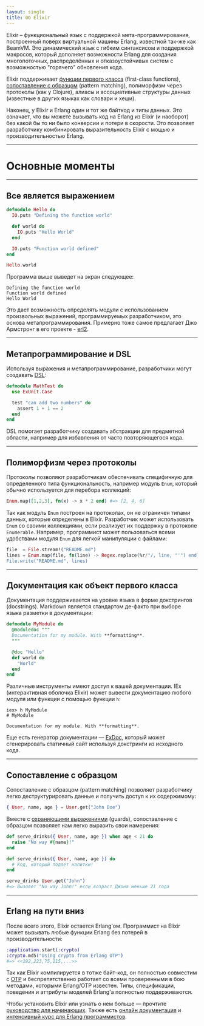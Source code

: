 ```yaml
---
layout: single
title: Об Elixir
---
```


Elixir – функциональный язык с поддержкой мета-программирования, построенный поверх виртуальной машины Erlang, известной так-же как BeamVM. Это динамический язык с гибким синтаксисом и поддержкой макросов, который дополняет возможности Erlang для создания многопоточных, распределённых и отказоустойчивых систем с возможностью "горячего" обновления кода.

Elixir поддерживает [функции первого класса](http://ru.wikipedia.org/wiki/%D0%A4%D1%83%D0%BD%D0%BA%D1%86%D0%B8%D0%B8_%D0%BF%D0%B5%D1%80%D0%B2%D0%BE%D0%B3%D0%BE_%D0%BA%D0%BB%D0%B0%D1%81%D1%81%D0%B0) (first-class functions), [сопоставление с образцом](http://ru.wikipedia.org/wiki/%D0%A1%D0%BE%D0%BF%D0%BE%D1%81%D1%82%D0%B0%D0%B2%D0%BB%D0%B5%D0%BD%D0%B8%D0%B5_%D1%81_%D0%BE%D0%B1%D1%80%D0%B0%D0%B7%D1%86%D0%BE%D0%BC) (pattern matching), полиморфизм через протоколы (как у Clojure), алиасы и ассоциативные структуры данных (известные в других языках как словари и хеши).

Наконец, у Elixir и Erlang один и тот же байткод и типы данных. Это означает, что вы можете вызывать код на Erlang из Elixir (и наоборот) без какой бы то ни было конверсии и потери в скорости. Это позволяет разработчику комбинировать выразительность Elixir с мощью и производительностью Erlang.


---

# Основные моменты

---

## Все является выражением

```elixir
defmodule Hello do
  IO.puts "Defining the function world"

  def world do
    IO.puts "Hello World"
  end

  IO.puts "Function world defined"
end

Hello.world
```

Программа выше выведет на экран следующее:

```
Defining the function world
Function world defined
Hello World
```

Это дает возможность определять модули с использованием произвольных выражений, программируемых разработчиком, это основа метапрограммирования. Примерно тоже самое предлагает Джо Армстронг в его проекте - [erl2](https://github.com/joearms/erl2).

---

## Метапрограммирование и DSL

Используя выражения и метапрограммирование, разработчики могут создавать [DSL](http://ru.wikipedia.org/wiki/%D0%9F%D1%80%D0%B5%D0%B4%D0%BC%D0%B5%D1%82%D0%BD%D0%BE-%D0%BE%D1%80%D0%B8%D0%B5%D0%BD%D1%82%D0%B8%D1%80%D0%BE%D0%B2%D0%B0%D0%BD%D0%BD%D1%8B%D0%B9_%D1%8F%D0%B7%D1%8B%D0%BA_%D0%BF%D1%80%D0%BE%D0%B3%D1%80%D0%B0%D0%BC%D0%BC%D0%B8%D1%80%D0%BE%D0%B2%D0%B0%D0%BD%D0%B8%D1%8F):

```elixir
defmodule MathTest do
  use ExUnit.Case

  test "can add two numbers" do
    assert 1 + 1 == 2
  end
end
```

DSL помогает разработчику создавать абстракции для предметной области, например для избавления от часто повторяющегося кода.

---

## Полиморфизм через протоколы

Протоколы позволяют разработчикам обеспечивать специфичную для определенного типа функциональность, например модуль `Enum`, который обычно используется для перебора коллекций:

```elixir
Enum.map([1,2,3], fn(x) -> x * 2 end) #=> [2, 4, 6]
```

Так как модуль `Enum` построен на протоколах, он не ограничен типами данных, которые определены в Elixir. Разработчик может использовать `Enum` со своими коллекциями, если реализует их поддержку в протоколе `Enumerable`. Например, программист может пользоваться всеми удобствами модуля `Enum` для легкой манипуляции с файлами:

```elixir
file  = File.stream!("README.md")
lines = Enum.map(file, fn(line) -> Regex.replace(%r/"/, line, "'") end)
File.write("README.md", lines)
```

---

## Документация как объект первого класса

Документация поддерживается на уровне языка в форме докстрингов (docstrings). Markdown является стандартом де-факто при выборе языка разметки в документации:

```elixir
defmodule MyModule do
  @moduledoc """
  Documentation for my module. With **formatting**.
  """

  @doc "Hello"
  def world do
    "World"
  end
end
```

Различные инструменты имеют доступ к вашей документации. IEx (интерактивная оболочка Elixir) может вывести документацию любого модуля или функции с помощью функции `h`:

```
iex> h MyModule
# MyModule

Documentation for my module. With **formatting**.
```

Еще есть генератор документации &mdash; [ExDoc](https://github.com/elixir-lang/ex_doc), который может сгенерировать статичный сайт используя докстринги из исходного кода.

---

## Cопоставление с образцом

Cопоставление с образцом (pattern matching) позволяет разработчику легко деструктурировать данные и получить доступ к их содержимому:

```elixir
{ User, name, age } = User.get("John Doe")
```

Вместе с [охраняющими выражениями](http://ru.wikipedia.org/wiki/%D0%9E%D1%85%D1%80%D0%B0%D0%BD%D0%B0_%28%D0%BF%D1%80%D0%BE%D0%B3%D1%80%D0%B0%D0%BC%D0%BC%D0%B8%D1%80%D0%BE%D0%B2%D0%B0%D0%BD%D0%B8%D0%B5%29) (guards), сопоставление с образцом позволяет нам легко выразить свои намерения:

```elixir
def serve_drinks({ User, name, age }) when age < 21 do
  raise "No way #{name}!"
end

def serve_drinks({ User, name, age }) do
  # Код, который подает напитки!
end

serve_drinks User.get("John")
#=> Вызовет "No way John!" если возраст Джона меньше 21 года
```

---

## Erlang на пути вниз

После всего этого, Elixir остается Erlang'ом. Программист на Elixir может вызывать любые функции Erlang без потерей в производительности:

```elixir
:application.start(:crypto)
:crypto.md5("Using crypto from Erlang OTP")
#=> <<192,223,75,115,...>>
```

Так как Elixir компилируется в тотже байт-код, он полностью совместим с [OTP](http://learnyousomeerlang.com/what-is-otp) и беспрепятственно работает со всеми проверенными в бою методами, которыми Erlang/OTP известен. Типы, спецификации, поведения и аттрибуты моделей Erlang'а полностью поддерживаются.

Чтобы установить Elixir или узнать о нем больше &mdash; прочтите [руководство для начинающих](/getting_started/index.html). Также есть [онлайн документация](http://elixir-lang.org/docs) и [интенсивный курс для Erlang программистов](http://elixir-lang.org/crash-course.html).
